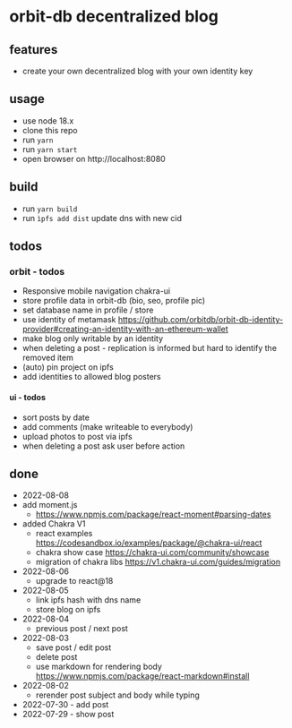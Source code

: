 # orbit-db decentralized blog
## features
- create your own decentralized blog with your own identity key

## usage
- use node 18.x
- clone this repo 
- run ``yarn``
- run ``yarn start``
- open browser on http://localhost:8080

## build 
- run ``yarn build``
- run ``ìpfs add dist`` update dns with new cid 

## todos
### orbit - todos
- Responsive mobile navigation chakra-ui
- store profile data in orbit-db (bio, seo, profile pic)
- set database name in profile / store
- use identity of metamask https://github.com/orbitdb/orbit-db-identity-provider#creating-an-identity-with-an-ethereum-wallet
- make blog only writable by an identity
- when deleting a post - replication is informed but hard to identify the removed item
- (auto) pin project on ipfs
- add identities to allowed blog posters

#### ui - todos

- sort posts by date 
- add comments (make writeable to everybody)
- upload photos to post via ipfs
- when deleting a post ask user before action

## done
- 2022-08-08
- add moment.js 
    - https://www.npmjs.com/package/react-moment#parsing-dates
- added Chakra V1 
    - react examples https://codesandbox.io/examples/package/@chakra-ui/react
    - chakra show case https://chakra-ui.com/community/showcase
    - migration of chakra libs https://v1.chakra-ui.com/guides/migration
- 2022-08-06
    - upgrade to react@18 
- 2022-08-05
    - link ipfs hash with dns name
    - store blog on ipfs 
- 2022-08-04
    - previous post / next post 
- 2022-08-03
    - save post / edit post
    - delete post
    - use markdown for rendering body https://www.npmjs.com/package/react-markdown#install
- 2022-08-02 
    - rerender post subject and body while typing 
- 2022-07-30 - add post
- 2022-07-29 - show post